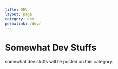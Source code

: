 ```yaml
---
title: DEV
layout: page
category: dev
permalink: /dev/
---
```


# Somewhat Dev Stuffs
somewhat dev stuffs will be posted on this category.
